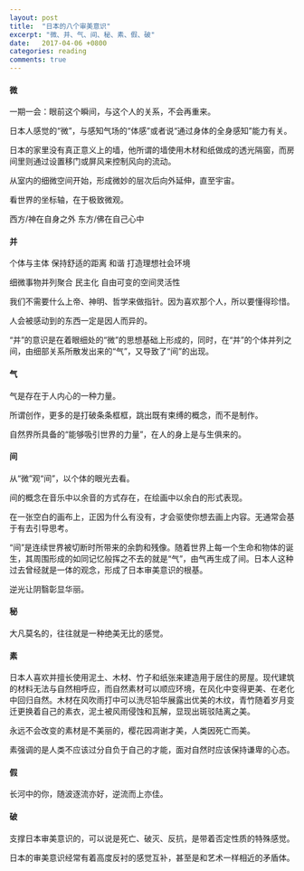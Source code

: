 ```yaml
---
layout: post
title:  "日本的八个审美意识"
excerpt: "微、并、气、间、秘、素、假、破"
date:   2017-04-06 +0800
categories: reading
comments: true
---
```

#### 微

一期一会：眼前这个瞬间，与这个人的关系，不会再重来。

日本人感觉的“微”，与感知气场的“体感”或者说“通过身体的全身感知”能力有关。

日本的家里没有真正意义上的墙，他所谓的墙使用木材和纸做成的透光隔窗，而房间里则通过设置移门或屏风来控制风向的流动。

从室内的细微空间开始，形成微妙的层次后向外延伸，直至宇宙。

看世界的坐标轴，在于极致微观。

西方/神在自身之外 东方/佛在自己心中

#### 并

个体与主体 保持舒适的距离 和谐 打造理想社会环境

细微事物并列聚合 民主化 自由可变的空间灵活性

我们不需要什么上帝、神明、哲学来做指针。因为喜欢那个人，所以要懂得珍惜。

人会被感动到的东西一定是因人而异的。

“并”的意识是在着眼细处的“微”的思想基础上形成的，同时，在“并”的个体并列之间，由细部关系所散发出来的“气”，又导致了“间”的出现。

#### 气

气是存在于人内心的一种力量。

所谓创作，更多的是打破条条框框，跳出既有束缚的概念，而不是制作。

自然界所具备的“能够吸引世界的力量”，在人的身上是与生俱来的。

#### 间

从“微”观“间”，以个体的眼光去看。

间的概念在音乐中以余音的方式存在，在绘画中以余白的形式表现。

在一张空白的画布上，正因为什么有没有，才会驱使你想去画上内容。无通常会基于有去引导思考。

“间”是连续世界被切断时所带来的余韵和残像。随着世界上每一个生命和物体的诞生，其周围形成的如同记忆般挥之不去的就是“气”，由气再生成了间。日本人这种过去曾经就是一体的观念，形成了日本审美意识的根基。

逆光让阴翳彰显华丽。

#### 秘

大凡莫名的，往往就是一种绝美无比的感觉。

#### 素

日本人喜欢并擅长使用泥土、木材、竹子和纸张来建造用于居住的房屋。现代建筑的材料无法与自然相呼应，而自然素材可以顺应环境，在风化中变得更美、在老化中回归自然。木材在风吹雨打中可以洗尽铅华展露出优美的木纹，青竹随着岁月变迁更换着自己的素衣，泥土被风雨侵蚀和瓦解，显现出斑驳陆离之美。

永远不会改变的素材是不美丽的，樱花因凋谢才美，人类因死亡而美。

素强调的是人类不应该过分自负于自己的才能，面对自然时应该保持谦卑的心态。

#### 假

长河中的你，随波逐流亦好，逆流而上亦佳。

#### 破

支撑日本审美意识的，可以说是死亡、破灭、反抗，是带着否定性质的特殊感觉。

日本的审美意识经常有着高度反衬的感觉互补，甚至是和艺术一样相近的矛盾体。
